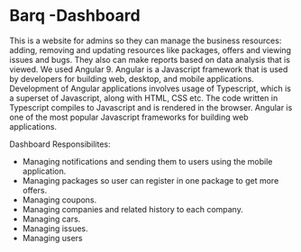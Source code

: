 # Barq -Dashboard 

This is a website for admins so they can manage the business resources: adding, removing and updating resources like packages, offers and viewing issues and bugs. They also can make reports based on data analysis that is viewed. We used Angular 9. Angular is a Javascript framework that is used by developers for building web, desktop, and mobile applications. Development of Angular applications involves usage of Typescript, which is a superset of Javascript, along with HTML, CSS etc. The code written in Typescript compiles to Javascript and is rendered in the browser. Angular is one of the most popular Javascript frameworks for building web applications.

Dashboard Responsibilites: 
* Managing notifications and sending them to users using the mobile application.
* Managing packages so user can register in one package to get more offers.
* Managing coupons.
* Managing companies and related history to each company.
* Managing cars.
* Managing issues.
* Managing users
